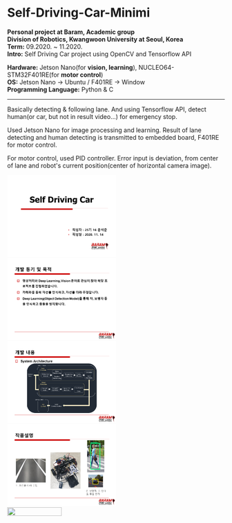 # Self-Driving-Car-Minimi

**Personal project at Baram, Academic group** </br>
**Division of Robotics, Kwangwoon University at Seoul, Korea** </br>
**Term:** 09.2020. ~ 11.2020. </br>
**Intro:** Self Driving Car project using OpenCV and Tensorflow API

**Hardware:** Jetson Nano(for **vision, learning**), NUCLEO64-STM32F401RE(for **motor control**) </br>
**OS:** Jetson Nano -> Ubuntu / F401RE -> Window </br>
**Programming Language:** Python & C

---

Basically detecting & following lane. And using Tensorflow API, detect human(or car, but not in result video...) for emergency stop.

Used Jetson Nano for image processing and learning. Result of lane detecting and human detecting is transmitted to embedded board, F401RE for motor control.

For motor control, used PID controller. Error input is deviation, from center of lane and robot's current position(center of horizontal camera image).

<img src="/result/image/slide1.PNG" width="50%" height="50%">
<img src="/result/image/slide2.PNG" width="50%" height="50%"></br>
<img src="/result/image/slide3.PNG" width="50%" height="50%">
<img src="/result/image/slide4.PNG" width="50%" height="50%">
<img src="/result/output2.gif" width="50%" height="50%">

